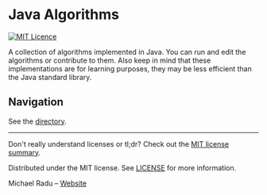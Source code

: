 # Java Algorithms
[![MIT Licence](https://badges.frapsoft.com/os/mit/mit.png?v=103)](https://opensource.org/licenses/mit-license.php)

A collection of algorithms implemented in Java. You can run and edit the algorithms or contribute to them. Also keep in mind that these implementations are for learning purposes, they may be less efficient than the Java standard library.

## Navigation
See the [directory](DIRECTORY.md).

---

Don't really understand licenses or tl;dr? Check out the [MIT license summary](https://tldrlegal.com/license/mit-license).

Distributed under the MIT license. See [LICENSE](https://github.com/michaelraduu/Keylogger/blob/master/LICENSE.txt) for more information.

Michael Radu – [Website](https://michaelradu.cf)
